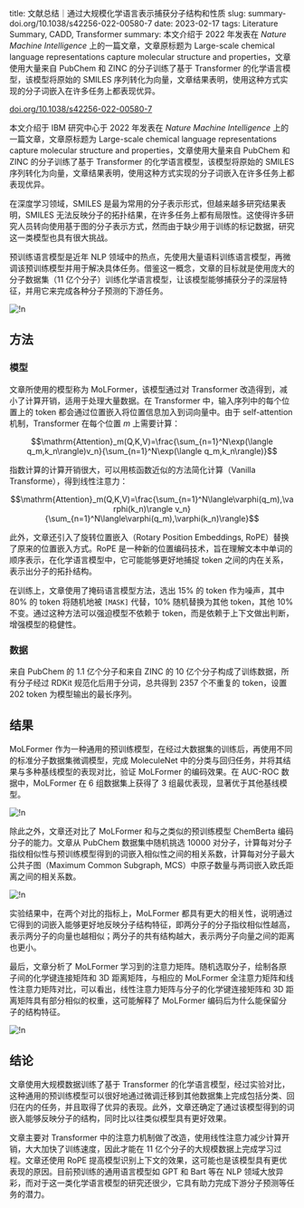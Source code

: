 title: 文献总结｜通过大规模化学语言表示捕获分子结构和性质
slug: summary-doi.org/10.1038/s42256-022-00580-7
date: 2023-02-17
tags: Literature Summary, CADD, Transformer
summary: 本文介绍于 2022 年发表在 *Nature Machine Intelligence* 上的一篇文章，文章原标题为 Large-scale chemical language representations capture molecular structure and properties，文章使用大量来自 PubChem 和 ZINC 的分子训练了基于 Transformer 的化学语言模型，该模型将原始的 SMILES 序列转化为向量，文章结果表明，使用这种方式实现的分子词嵌入在许多任务上都表现优异。

<i class="fa fa-external-link"></i> [doi.org/10.1038/s42256-022-00580-7](https://doi.org/10.1038/s42256-022-00580-7)

本文介绍于 IBM 研究中心于 2022 年发表在 *Nature Machine Intelligence* 上的一篇文章，文章原标题为 Large-scale chemical language representations capture molecular structure and properties，文章使用大量来自 PubChem 和 ZINC 的分子训练了基于 Transformer 的化学语言模型，该模型将原始的 SMILES 序列转化为向量，文章结果表明，使用这种方式实现的分子词嵌入在许多任务上都表现优异。

在深度学习领域，SMILES 是最为常用的分子表示形式，但越来越多研究结果表明，SMILES 无法反映分子的拓扑结果，在许多任务上都有局限性。这使得许多研究人员转向使用基于图的分子表示方式，然而由于缺少用于训练的标记数据，研究这一类模型也具有很大挑战。

预训练语言模型是近年 NLP 领域中的热点，先使用大量语料训练语言模型，再微调该预训练模型并用于解决具体任务。借鉴这一概念，文章的目标就是使用庞大的分子数据集（11 亿个分子）训练化学语言模型，让该模型能够捕获分子的深层特征，并用它来完成各种分子预测的下游任务。

![!n](https://storage.live.com/items/4D18B16B8E0B1EDB!8580?authkey=ALYpzW-ZQ_VBXTU)

## 方法

### 模型

文章所使用的模型称为 MoLFormer，该模型通过对 Transformer 改造得到，减小了计算开销，适用于处理大量数据。在 Transformer 中，输入序列中的每个位置上的 token 都会通过位置嵌入将位置信息加入到词向量中。由于 self-attention 机制，Transformer 在每个位置 $m$ 上需要计算：

$$\mathrm{Attention}_m(Q,K,V)=\frac{\sum_{n=1}^N\exp(\langle q_m,k_n\rangle)v_n}{\sum_{n=1}^N\exp(\langle q_m,k_n\rangle)}$$

指数计算的计算开销很大，可以用核函数近似的方法简化计算（Vanilla Transforme），得到线性注意力：

$$\mathrm{Attention}_m(Q,K,V)=\frac{\sum_{n=1}^N\langle\varphi(q_m),\varphi(k_n)\rangle v_n}{\sum_{n=1}^N\langle\varphi(q_m),\varphi(k_n)\rangle}$$

此外，文章还引入了旋转位置嵌入（Rotary Position Embeddings, RoPE）替换了原来的位置嵌入方式。RoPE 是一种新的位置编码技术，旨在理解文本中单词的顺序表示，在化学语言模型中，它可能能够更好地捕捉 token 之间的内在关系，表示出分子的拓扑结构。

在训练上，文章使用了掩码语言模型方法，选出 15% 的 token 作为噪声，其中 80% 的 token 将随机地被 `[MASK]` 代替，10% 随机替换为其他 token，其他 10% 不变。通过这种方法可以强迫模型不依赖于 token，而是依赖于上下文做出判断，增强模型的稳健性。

### 数据

来自 PubChem 的 1.1 亿个分子和来自 ZINC 的 10 亿个分子构成了训练数据，所有分子经过 RDKit 规范化后用于分词，总共得到 2357 个不重复的 token，设置 202 token 为模型输出的最长序列。

## 结果

MoLFormer 作为一种通用的预训练模型，在经过大数据集的训练后，再使用不同的标准分子数据集微调模型，完成 MoleculeNet 中的分类与回归任务，并将其结果与多种基线模型的表现对比，验证 MoLFormer 的编码效果。在 AUC-ROC 数据中，MoLFormer 在 6 组数据集上获得了 3 组最优表现，显著优于其他基线模型。

![!n](https://storage.live.com/items/4D18B16B8E0B1EDB!8581?authkey=ALYpzW-ZQ_VBXTU)

除此之外，文章还对比了 MoLFormer 和与之类似的预训练模型 ChemBerta 编码分子的能力。文章从 PubChem 数据集中随机挑选 10000 对分子，计算每对分子指纹相似性与预训练模型得到的词嵌入相似性之间的相关系数，计算每对分子最大公共子图（Maximum Common Subgraph, MCS）中原子数量与两词嵌入欧氏距离之间的相关系数。

![!n](https://storage.live.com/items/4D18B16B8E0B1EDB!8591?authkey=ALYpzW-ZQ_VBXTU)

实验结果中，在两个对比的指标上，MoLFormer 都具有更大的相关性，说明通过它得到的词嵌入能够更好地反映分子结构特征，即两分子的分子指纹相似性越高，表示两分子的向量也越相似；两分子的共有结构越大，表示两分子向量之间的距离也更小。

最后，文章分析了 MoLFormer 学习到的注意力矩阵。随机选取分子，绘制各原子间的化学键连接矩阵和 3D 距离矩阵，与相应的 MoLFormer 全注意力矩阵和线性注意力矩阵对比，可以看出，线性注意力矩阵与分子的化学键连接矩阵和 3D 距离矩阵具有部分相似的权重，这可能解释了 MoLFormer 编码后为什么能保留分子的结构特征。

![!n](https://storage.live.com/items/4D18B16B8E0B1EDB!8592?authkey=ALYpzW-ZQ_VBXTU)

## 结论

文章使用大规模数据训练了基于 Transformer 的化学语言模型，经过实验对比，这种通用的预训练模型可以很好地通过微调迁移到其他数据集上完成包括分类、回归在内的任务，并且取得了优异的表现。此外，文章还确定了通过该模型得到的词嵌入能够反映分子的结构，同时比以往类似模型具有更好效果。

文章主要对 Transformer 中的注意力机制做了改造，使用线性注意力减少计算开销，大大加快了训练速度，因此才能在 11 亿个分子的大规模数据上完成学习过程。文章还使用 RoPE 提高模型识别上下文的效果，这可能也是该模型具有更优表现的原因。目前预训练的通用语言模型如 GPT 和 Bart 等在 NLP 领域大放异彩，而对于这一类化学语言模型的研究还很少，它具有助力完成下游分子预测等任务的潜力。